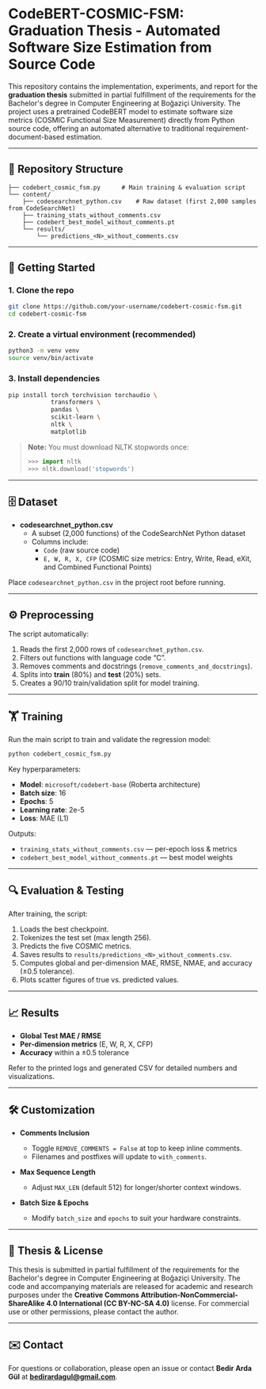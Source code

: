 # CodeBERT-COSMIC-FSM: Graduation Thesis - Automated Software Size Estimation from Source Code

This repository contains the implementation, experiments, and report for the **graduation thesis** submitted in partial fulfillment of the requirements for the Bachelor's degree in Computer Engineering at Boğaziçi University. The project uses a pretrained CodeBERT model to estimate software size metrics (COSMIC Functional Size Measurement) directly from Python source code, offering an automated alternative to traditional requirement-document-based estimation.

---

## 📂 Repository Structure

```
├── codebert_cosmic_fsm.py      # Main training & evaluation script
└── content/
    ├── codesearchnet_python.csv    # Raw dataset (first 2,000 samples from CodeSearchNet)
    ├── training_stats_without_comments.csv  
    ├── codebert_best_model_without_comments.pt
    └── results/
        └── predictions_<N>_without_comments.csv
```

---

## 🚀 Getting Started

### 1. Clone the repo
```bash
git clone https://github.com/your-username/codebert-cosmic-fsm.git
cd codebert-cosmic-fsm
```

### 2. Create a virtual environment (recommended)
```bash
python3 -m venv venv
source venv/bin/activate
```

### 3. Install dependencies
```bash
pip install torch torchvision torchaudio \
            transformers \
            pandas \
            scikit-learn \
            nltk \
            matplotlib
```
> **Note:** You must download NLTK stopwords once:
> ```python
> >>> import nltk
> >>> nltk.download('stopwords')
> ```

---

## 🗄 Dataset

- **codesearchnet_python.csv**  
  - A subset (2,000 functions) of the CodeSearchNet Python dataset  
  - Columns include:
    - `Code` (raw source code)
    - `E, W, R, X, CFP` (COSMIC size metrics: Entry, Write, Read, eXit, and Combined Functional Points)

Place `codesearchnet_python.csv` in the project root before running.

---

## ⚙️ Preprocessing

The script automatically:

1. Reads the first 2,000 rows of `codesearchnet_python.csv`.
2. Filters out functions with language code “C”.
3. Removes comments and docstrings (`remove_comments_and_docstrings`).
4. Splits into **train** (80%) and **test** (20%) sets.
5. Creates a 90/10 train/validation split for model training.

---

## 🏋️ Training

Run the main script to train and validate the regression model:

```bash
python codebert_cosmic_fsm.py
```

Key hyperparameters:

- **Model**: `microsoft/codebert-base` (Roberta architecture)
- **Batch size**: 16
- **Epochs**: 5
- **Learning rate**: 2e-5
- **Loss**: MAE (L1)

Outputs:

- `training_stats_without_comments.csv` — per-epoch loss & metrics  
- `codebert_best_model_without_comments.pt` — best model weights  

---

## 🔍 Evaluation & Testing

After training, the script:

1. Loads the best checkpoint.
2. Tokenizes the test set (max length 256).
3. Predicts the five COSMIC metrics.
4. Saves results to `results/predictions_<N>_without_comments.csv`.
5. Computes global and per-dimension MAE, RMSE, NMAE, and accuracy (±0.5 tolerance).
6. Plots scatter figures of true vs. predicted values.

---

## 📈 Results

- **Global Test MAE / RMSE**  
- **Per-dimension metrics** (E, W, R, X, CFP)  
- **Accuracy** within a ±0.5 tolerance  

Refer to the printed logs and generated CSV for detailed numbers and visualizations.

---

## 🛠 Customization

- **Comments Inclusion**  
  - Toggle `REMOVE_COMMENTS = False` at top to keep inline comments.
  - Filenames and postfixes will update to `with_comments`.

- **Max Sequence Length**  
  - Adjust `MAX_LEN` (default 512) for longer/shorter context windows.

- **Batch Size & Epochs**  
  - Modify `batch_size` and `epochs` to suit your hardware constraints.

---

## 📜 Thesis & License

This thesis is submitted in partial fulfillment of the requirements for the Bachelor's degree in Computer Engineering at Boğaziçi University. The code and accompanying materials are released for academic and research purposes under the **Creative Commons Attribution-NonCommercial-ShareAlike 4.0 International (CC BY-NC-SA 4.0)** license. For commercial use or other permissions, please contact the author.

---

## ✉️ Contact

For questions or collaboration, please open an issue or contact **Bedir Arda Gül** at **bedirardagul@gmail.com**.
